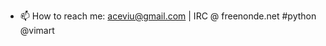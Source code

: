 
- 📫 How to reach me: aceviu@gmail.com | IRC @ freenonde.net #python @vimart

<!---
Viteac/Viteac is a ✨ special ✨ repository because its `README.md` (this file) appears on your GitHub profile.
You can click the Preview link to take a look at your changes.
--->
